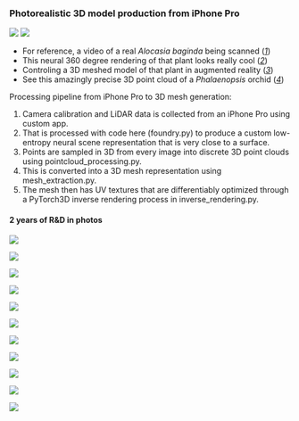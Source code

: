 ### Photorealistic 3D model production from iPhone Pro
![](../media/scan.gif)
![](../media/show.gif)
- For reference, a video of a real _Alocasia baginda_ being scanned ([_1_](https://www.3co.ai/3D_scan.mp4))
- This neural 360 degree rendering of that plant looks really cool ([_2_](https://www.3co.ai/3D_render.mp4))
- Controling a 3D meshed model of that plant in augmented reality ([_3_](https://www.3co.ai/augmented.mp4))  
- See this amazingly precise 3D point cloud of a _Phalaenopsis_ orchid ([_4_](https://www.3co.ai/orchid.mp4))

Processing pipeline from iPhone Pro to 3D mesh generation:
1. Camera calibration and LiDAR data is collected from an iPhone Pro using custom app.
2. That is processed with code here (foundry.py) to produce a custom low-entropy neural scene representation that is very close to a surface.
3. Points are sampled in 3D from every image into discrete 3D point clouds using pointcloud_processing.py.
4. This is converted into a 3D mesh representation using mesh_extraction.py.
5. The mesh then has UV textures that are differentiably optimized through a PyTorch3D inverse rendering process in inverse_rendering.py.

#### 2 years of R&D in photos

![](../media/photo_of_plant.jpg)

![](../media/xyz_of_plant.png)

![](../media/3D_mesh_of_plant.png)

![](../media/3D_rendered_mesh_with_textures.png)

![](../media/3D_orchid_point_cloud.jpg)

![](../media/surfaces.png)

![](../media/entertainment.png)

![](../media/strelitzia_camera.jpg)

![](../media/strelitzia_depth.png)

![](../media/strelitzia.jpg)

![](../media/cactus.png)
